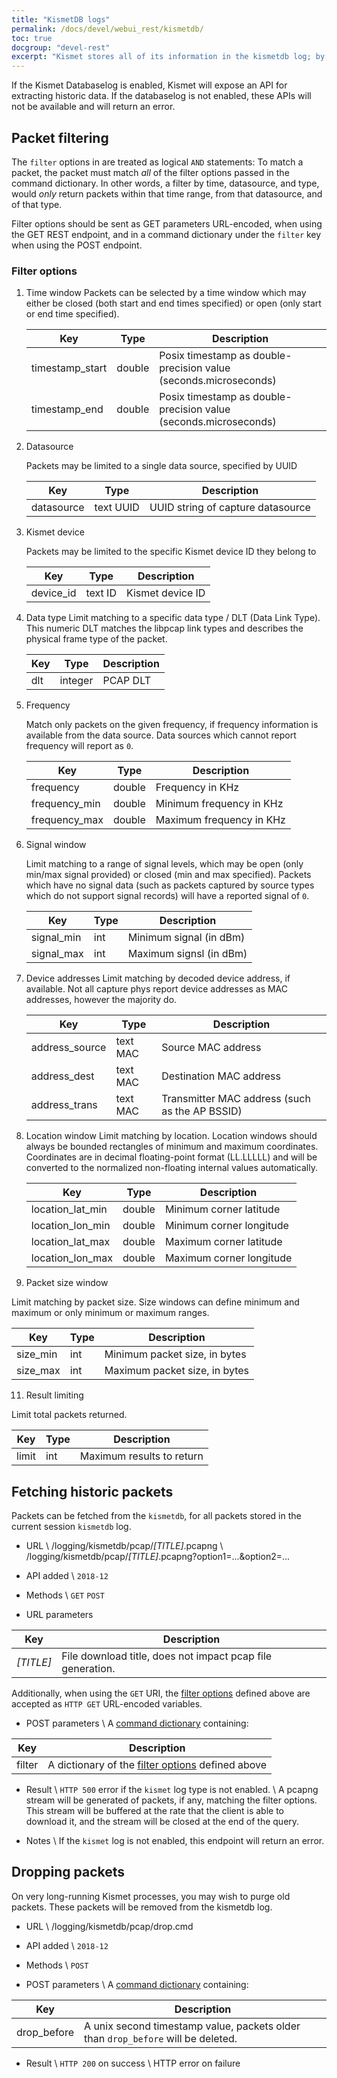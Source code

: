 ```yaml
---
title: "KismetDB logs"
permalink: /docs/devel/webui_rest/kismetdb/
toc: true
docgroup: "devel-rest"
excerpt: "Kismet stores all of its information in the kismetdb log; by exposing interfaces to the kismetdb log via the REST api, it becomes possible to access not only the current data and live packet streams, but previously captured packets and events."
---
```

If the Kismet Databaselog is enabled, Kismet will expose an API for extracting historic data.  If the databaselog is not enabled, these APIs will not be available and will return an error.

## Packet filtering
The `filter` options in are treated as logical `AND` statements:  To match a packet, the packet must match *all* of the filter options passed in the command dictionary.  In other words, a filter by time, datasource, and type, would *only* return packets within that time range, from that datasource, and of that type.

Filter options should be sent as GET parameters URL-encoded, when using the GET REST endpoint, and in a command dictionary under the `filter` key when using the POST endpoint.

### Filter options

1. Time window
   Packets can be selected by a time window which may either be closed (both start and end times specified) or open (only start or end time specified).

   | Key             | Type   | Description                                                  |
   | --------------- | ------ | ------------------------------------------------------------ |
   | timestamp_start | double | Posix timestamp as double-precision value (seconds.microseconds) |
   | timestamp_end   | double | Posix timestamp as double-precision value (seconds.microseconds) |

2. Datasource

   Packets may be limited to a single data source, specified by UUID

   | Key        | Type      | Description                       |
   | ---------- | --------- | --------------------------------- |
   | datasource | text UUID | UUID string of capture datasource |

3. Kismet device

   Packets may be limited to the specific Kismet device ID they belong to

   | Key       | Type    | Description      |
   | --------- | ------- | ---------------- |
   | device_id | text ID | Kismet device ID |

4. Data type
   Limit matching to a specific data type / DLT (Data Link Type).  This numeric DLT matches the libpcap link types and describes the physical frame type of the packet.

   | Key  | Type    | Description |
   | ---- | ------- | ----------- |
   | dlt  | integer | PCAP DLT    |

5. Frequency

   Match only packets on the given frequency, if frequency information is available from the data source.  Data sources which cannot report frequency will report as `0`.

   | Key       | Type   | Description      |
   | --------- | ------ | ---------------- |
   | frequency | double | Frequency in KHz |
   | frequency_min | double | Minimum frequency in KHz |
   | frequency_max | double | Maximum frequency in KHz |

7. Signal window

   Limit matching to a range of signal levels, which may be open (only min/max signal provided) or closed (min and max specified).  Packets which have no signal data (such as packets captured by source types which do not support signal records) will have a reported signal of `0`.

   | Key        | Type | Description             |
   | ---------- | ---- | ----------------------- |
   | signal_min | int  | Minimum signal (in dBm) |
   | signal_max | int  | Maximum signsl (in dBm) |

8. Device addresses
   Limit matching by decoded device address, if available.  Not all capture phys report device addresses as MAC addresses, however the majority do.

   | Key            | Type     | Description                                    |
   | -------------- | -------- | ---------------------------------------------- |
   | address_source | text MAC | Source MAC address                             |
   | address_dest   | text MAC | Destination MAC address                        |
   | address_trans  | text MAC | Transmitter MAC address (such as the AP BSSID) |

9. Location window
   Limit matching by location.  Location windows should always be bounded rectangles of minimum and maximum coordinates.  Coordinates are in decimal floating-point format (LL.LLLLL) and will be converted to the normalized non-floating internal values automatically.

   | Key              | Type   | Description              |
   | ---------------- | ------ | ------------------------ |
   | location_lat_min | double | Minimum corner latitude  |
   | location_lon_min | double | Minimum corner longitude |
   | location_lat_max | double | Maximum corner latitude  |
   | location_lon_max | double | Maximum corner longitude |

10. Packet size window

   Limit matching by packet size.  Size windows can define minimum and maximum or only minimum or maximum ranges.

   | Key      | Type | Description                   |
   | -------- | ---- | ----------------------------- |
   | size_min | int  | Minimum packet size, in bytes |
   | size_max | int  | Maximum packet size, in bytes |

11. Result limiting

   Limit total packets returned.

   | Key      | Type | Description                   |
   | -------- | ---- | ----------------------------- |
   | limit    | int  | Maximum results to return     |

## Fetching historic packets
Packets can be fetched from the `kismetdb`, for all packets stored in the current session `kismetdb` log.

* URL \\
        /logging/kismetdb/pcap/*[TITLE]*.pcapng \\
        /logging/kismetdb/pcap/*[TITLE]*.pcapng?option1=...&option2=...

* API added \\
        `2018-12`

* Methods \\
        `GET` `POST` 

* URL parameters

| Key | Description |
| --- | ----------- |
| *[TITLE]*  | File download title, does not impact pcap file generation. |

Additionally, when using the `GET` URI, the [filter options](#filter-options) defined above are accepted as `HTTP GET` URL-encoded variables.

* POST parameters \\
A [command dictionary](/docs/devel/webui_rest/commands/) containing:

| Key | Description |
| --- | ----------- |
| filter | A dictionary of the [filter options](#filter-options) defined above |

* Result \\
        `HTTP 500` error if the `kismet` log type is not enabled. \\
        A pcapng stream will be generated of packets, if any, matching the filter options.  This stream will be buffered at the rate that the client is able to download it, and the stream will be closed at the end of the query.

* Notes \\
        If the `kismet` log is not enabled, this endpoint will return an error.

## Dropping packets
On very long-running Kismet processes, you may wish to purge old packets.  These packets will be removed from the kismetdb log.

* URL \\
        /logging/kismetdb/pcap/drop.cmd

* API added \\
        `2018-12`

* Methods \\
        `POST`

* POST parameters \\
A [command dictionary](/docs/devel/webui_rest/commands/) containing:

| Key | Description |
| --- | ----------- |
| drop_before | A unix second timestamp value, packets older than `drop_before` will be deleted. |

* Result \\
    `HTTP 200` on success \\
    HTTP error on failure

